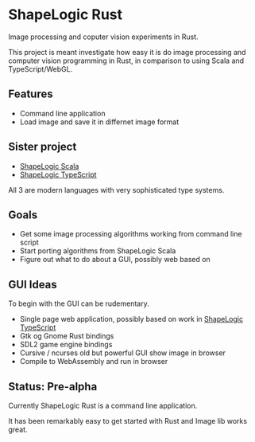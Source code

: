 # ShapeLogic Rust

Image processing and coputer vision experiments in Rust.

This project is meant investigate how easy it is do image processing and computer vision programming in Rust, 
in comparison to using Scala and TypeScript/WebGL.

## Features ##

* Command line application
* Load image and save it in differnet image format

## Sister project ##

* [ShapeLogic Scala](https://github.com/sami-badawi/shapelogic-scala)
* [ShapeLogic TypeScript](https://github.com/sami-badawi/shapelogic-typescript)

All 3 are modern languages with very sophisticated type systems.

## Goals ##

* Get some image processing algorithms working from command line script
* Start porting algorithms from ShapeLogic Scala
* Figure out what to do about a GUI, possibly web based on

## GUI Ideas ##

To begin with the GUI can be rudementary.

* Single page web application, possibly based on work in [ShapeLogic TypeScript](https://github.com/sami-badawi/shapelogic-typescript)
* Gtk og Gnome Rust bindings
* SDL2 game engine bindings
* Cursive / ncurses old but powerful GUI show image in browser
* Compile to WebAssembly and run in browser

## Status: Pre-alpha ##

Currently ShapeLogic Rust is a command line application. 

It has been remarkably easy to get started with Rust and Image lib works great.
